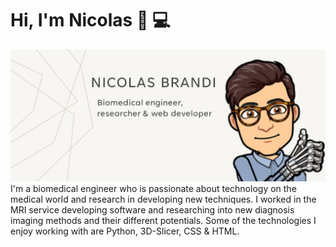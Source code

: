 # Hi, I'm Nicolas :wave: :computer:

<img src="Profilepng.PNG">
I'm a biomedical engineer who is passionate about technology on the medical world and research in developing new techniques. I worked in the MRI service developing software and researching into new diagnosis imaging methods and their different potentials. Some of the technologies I enjoy working with are Python, 3D-Slicer, CSS & HTML.


	
<!--
**NicolasBrandi/NicolasBrandi** is a ✨ _special_ ✨ repository because its `README.md` (this file) appears on your GitHub profile.

Here are some ideas to get you started:
- 📫 How to reach me:
<p align="center">
	<a href="https://github.com/NicolasBrandi"><img src="imgs/github.svg" alt="GitHub"></a>
	<a href="https://www.linkedin.com/in/nicolasmbrandi/"><img src="imgs/linkedin.svg" alt="LinkedIn"></a>
	<a href="https://terrytangyuan.github.io/cv.html"><img src="imgs/cv.svg" alt="Curriculum Vitae"></a>
- 🔭 I’m currently working on ...
- 🌱 I’m currently learning ...
- 👯 I’m looking to collaborate on ...
- 🤔 I’m looking for help with ...
- 💬 Ask me about ...
- 📫 How to reach me: ...
- 😄 Pronouns: ...
- ⚡ Fun fact: ...
-->

